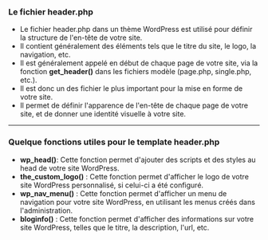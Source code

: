 ### Le fichier header.php

- Le fichier header.php dans un thème WordPress est utilisé pour définir la structure de l'en-tête de votre site.
- Il contient généralement des éléments tels que le titre du site, le logo, la navigation, etc.
- Il est généralement appelé en début de chaque page de votre site, via la fonction **get_header()** dans les fichiers modèle (page.php, single.php, etc.).
- Il est donc un des fichier le plus important pour la mise en forme de votre site.
- Il permet de définir l'apparence de l'en-tête de chaque page de votre site, et de donner une identité visuelle à votre site.

---

### Quelque fonctions utiles pour le template header.php

- **wp_head()**: Cette fonction permet d'ajouter des scripts et des styles au head de votre site WordPress.
- **the_custom_logo()** : Cette fonction permet d'afficher le logo de votre site WordPress personnalisé, si celui-ci a été configuré.
- **wp_nav_menu()** : Cette fonction permet d'afficher un menu de navigation pour votre site WordPress, en utilisant les menus créés dans l'administration.
- **bloginfo()** : Cette fonction permet d'afficher des informations sur votre site WordPress, telles que le titre, la description, l'url, etc.

